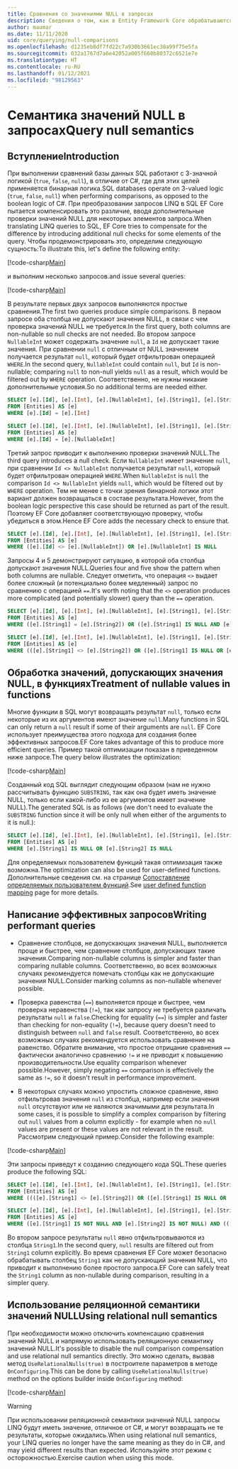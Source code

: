 ```yaml
---
title: Сравнения со значениями NULL в запросах
description: Сведения о том, как в Entity Framework Core обрабатываются сравнения со значениями NULL в запросах
author: maumar
ms.date: 11/11/2020
uid: core/querying/null-comparisons
ms.openlocfilehash: d1235eb8df7fd22c7a930b3661ec38a99f75e5fa
ms.sourcegitcommit: 032a1767d7a6e42052a005f660b80372c6521e7e
ms.translationtype: HT
ms.contentlocale: ru-RU
ms.lasthandoff: 01/12/2021
ms.locfileid: "98129563"
---
```

# <a name="query-null-semantics"></a><span data-ttu-id="48cda-103">Семантика значений NULL в запросах</span><span class="sxs-lookup"><span data-stu-id="48cda-103">Query null semantics</span></span>

## <a name="introduction"></a><span data-ttu-id="48cda-104">Вступление</span><span class="sxs-lookup"><span data-stu-id="48cda-104">Introduction</span></span>

<span data-ttu-id="48cda-105">При выполнении сравнений базы данных SQL работают с 3-значной логикой (`true`, `false`, `null`), в отличие от C#, где для этих целей применяется бинарная логика.</span><span class="sxs-lookup"><span data-stu-id="48cda-105">SQL databases operate on 3-valued logic (`true`, `false`, `null`) when performing comparisons, as opposed to the boolean logic of C#.</span></span> <span data-ttu-id="48cda-106">При преобразовании запросов LINQ в SQL EF Core пытается компенсировать это различие, вводя дополнительные проверки значений NULL для некоторых элементов запроса.</span><span class="sxs-lookup"><span data-stu-id="48cda-106">When translating LINQ queries to SQL, EF Core tries to compensate for the difference by introducing additional null checks for some elements of the query.</span></span>
<span data-ttu-id="48cda-107">Чтобы продемонстрировать это, определим следующую сущность:</span><span class="sxs-lookup"><span data-stu-id="48cda-107">To illustrate this, let's define the following entity:</span></span>

[!code-csharp[Main](../../../samples/core/Querying/NullSemantics/NullSemanticsEntity.cs#Entity)]

<span data-ttu-id="48cda-108">и выполним несколько запросов.</span><span class="sxs-lookup"><span data-stu-id="48cda-108">and issue several queries:</span></span>

[!code-csharp[Main](../../../samples/core/Querying/NullSemantics/Program.cs#BasicExamples)]

<span data-ttu-id="48cda-109">В результате первых двух запросов выполняются простые сравнения.</span><span class="sxs-lookup"><span data-stu-id="48cda-109">The first two queries produce simple comparisons.</span></span> <span data-ttu-id="48cda-110">В первом запросе оба столбца не допускают значения NULL, в связи с чем проверка значений NULL не требуется.</span><span class="sxs-lookup"><span data-stu-id="48cda-110">In the first query, both columns are non-nullable so null checks are not needed.</span></span> <span data-ttu-id="48cda-111">Во втором запросе `NullableInt` может содержать значение `null`, а `Id` не допускает такие значения. При сравнении `null` с отличным от NULL значением получается результат `null`, который будет отфильтрован операцией `WHERE`.</span><span class="sxs-lookup"><span data-stu-id="48cda-111">In the second query, `NullableInt` could contain `null`, but `Id` is non-nullable; comparing `null` to non-null yields `null` as a result, which would be filtered out by `WHERE` operation.</span></span> <span data-ttu-id="48cda-112">Соответственно, не нужны никакие дополнительные условия.</span><span class="sxs-lookup"><span data-stu-id="48cda-112">So no additional terms are needed either.</span></span>

```sql
SELECT [e].[Id], [e].[Int], [e].[NullableInt], [e].[String1], [e].[String2]
FROM [Entities] AS [e]
WHERE [e].[Id] = [e].[Int]

SELECT [e].[Id], [e].[Int], [e].[NullableInt], [e].[String1], [e].[String2]
FROM [Entities] AS [e]
WHERE [e].[Id] = [e].[NullableInt]
```

<span data-ttu-id="48cda-113">Третий запрос приводит к выполнению проверки значений NULL.</span><span class="sxs-lookup"><span data-stu-id="48cda-113">The third query introduces a null check.</span></span> <span data-ttu-id="48cda-114">Если `NullableInt` имеет значение `null`, при сравнении `Id <> NullableInt` получается результат `null`, который будет отфильтрован операцией `WHERE`.</span><span class="sxs-lookup"><span data-stu-id="48cda-114">When `NullableInt` is `null` the comparison `Id <> NullableInt` yields `null`, which would be filtered out by `WHERE` operation.</span></span> <span data-ttu-id="48cda-115">Тем не менее с точки зрения бинарной логики этот вариант должен возвращаться в составе результата.</span><span class="sxs-lookup"><span data-stu-id="48cda-115">However, from the boolean logic perspective this case should be returned as part of the result.</span></span> <span data-ttu-id="48cda-116">Поэтому EF Core добавляет соответствующую проверку, чтобы убедиться в этом.</span><span class="sxs-lookup"><span data-stu-id="48cda-116">Hence EF Core adds the necessary check to ensure that.</span></span>

```sql
SELECT [e].[Id], [e].[Int], [e].[NullableInt], [e].[String1], [e].[String2]
FROM [Entities] AS [e]
WHERE ([e].[Id] <> [e].[NullableInt]) OR [e].[NullableInt] IS NULL
```

<span data-ttu-id="48cda-117">Запросы 4 и 5 демонстрируют ситуацию, в которой оба столбца допускают значения NULL.</span><span class="sxs-lookup"><span data-stu-id="48cda-117">Queries four and five show the pattern when both columns are nullable.</span></span> <span data-ttu-id="48cda-118">Следует отметить, что операция `<>` выдает более сложный (и потенциально более медленный) запрос по сравнению с операцией `==`.</span><span class="sxs-lookup"><span data-stu-id="48cda-118">It's worth noting that the `<>` operation produces more complicated (and potentially slower) query than the `==` operation.</span></span>

```sql
SELECT [e].[Id], [e].[Int], [e].[NullableInt], [e].[String1], [e].[String2]
FROM [Entities] AS [e]
WHERE ([e].[String1] = [e].[String2]) OR ([e].[String1] IS NULL AND [e].[String2] IS NULL)

SELECT [e].[Id], [e].[Int], [e].[NullableInt], [e].[String1], [e].[String2]
FROM [Entities] AS [e]
WHERE (([e].[String1] <> [e].[String2]) OR ([e].[String1] IS NULL OR [e].[String2] IS NULL)) AND ([e].[String1] IS NOT NULL OR [e].[String2] IS NOT NULL)
```

## <a name="treatment-of-nullable-values-in-functions"></a><span data-ttu-id="48cda-119">Обработка значений, допускающих значения NULL, в функциях</span><span class="sxs-lookup"><span data-stu-id="48cda-119">Treatment of nullable values in functions</span></span>

<span data-ttu-id="48cda-120">Многие функции в SQL могут возвращать результат `null`, только если некоторые из их аргументов имеют значение `null`.</span><span class="sxs-lookup"><span data-stu-id="48cda-120">Many functions in SQL can only return a `null` result if some of their arguments are `null`.</span></span> <span data-ttu-id="48cda-121">EF Core использует преимущества этого подхода для создания более эффективных запросов.</span><span class="sxs-lookup"><span data-stu-id="48cda-121">EF Core takes advantage of this to produce more efficient queries.</span></span>
<span data-ttu-id="48cda-122">Пример такой оптимизации показан в приведенном ниже запросе.</span><span class="sxs-lookup"><span data-stu-id="48cda-122">The query below illustrates the optimization:</span></span>

[!code-csharp[Main](../../../samples/core/Querying/NullSemantics/Program.cs#Functions)]

<span data-ttu-id="48cda-123">Созданный код SQL выглядит следующим образом (нам не нужно рассчитывать функцию `SUBSTRING`, так как она будет иметь значение NULL, только если какой-либо из ее аргументов имеет значение NULL).</span><span class="sxs-lookup"><span data-stu-id="48cda-123">The generated SQL is as follows (we don't need to evaluate the `SUBSTRING` function since it will be only null when either of the arguments to it is null.):</span></span>

```sql
SELECT [e].[Id], [e].[Int], [e].[NullableInt], [e].[String1], [e].[String2]
FROM [Entities] AS [e]
WHERE [e].[String1] IS NULL OR [e].[String2] IS NULL
```

<span data-ttu-id="48cda-124">Для определяемых пользователем функций такая оптимизация также возможна.</span><span class="sxs-lookup"><span data-stu-id="48cda-124">The optimization can also be used for user-defined functions.</span></span> <span data-ttu-id="48cda-125">Дополнительные сведения см. на странице [Сопоставление определяемых пользователем функций](xref:core/querying/user-defined-function-mapping#configuring-nullability-of-user-defined-function-based-on-its-arguments).</span><span class="sxs-lookup"><span data-stu-id="48cda-125">See [user defined function mapping](xref:core/querying/user-defined-function-mapping#configuring-nullability-of-user-defined-function-based-on-its-arguments) page for more details.</span></span>

## <a name="writing-performant-queries"></a><span data-ttu-id="48cda-126">Написание эффективных запросов</span><span class="sxs-lookup"><span data-stu-id="48cda-126">Writing performant queries</span></span>

- <span data-ttu-id="48cda-127">Сравнение столбцов, не допускающих значения NULL, выполняется проще и быстрее, чем сравнение столбцов, допускающих такие значения.</span><span class="sxs-lookup"><span data-stu-id="48cda-127">Comparing non-nullable columns is simpler and faster than comparing nullable columns.</span></span> <span data-ttu-id="48cda-128">Соответственно, во всех возможных случаях рекомендуется помечать столбцы как не допускающие значения NULL.</span><span class="sxs-lookup"><span data-stu-id="48cda-128">Consider marking columns as non-nullable whenever possible.</span></span>

- <span data-ttu-id="48cda-129">Проверка равенства (`==`) выполняется проще и быстрее, чем проверка неравенства (`!=`), так как запросу не требуется различать результаты `null` и `false`.</span><span class="sxs-lookup"><span data-stu-id="48cda-129">Checking for equality (`==`) is simpler and faster than checking for non-equality (`!=`), because query doesn't need to distinguish between `null` and `false` result.</span></span> <span data-ttu-id="48cda-130">Соответственно, во всех возможных случаях рекомендуется использовать сравнение на равенство. Обратите внимание, что простое отрицание сравнения `==` фактически аналогично сравнению `!=` и не приводит к повышению производительности.</span><span class="sxs-lookup"><span data-stu-id="48cda-130">Use equality comparison whenever possible.However, simply negating `==` comparison is effectively the same as `!=`, so it doesn't result in performance improvement.</span></span>

- <span data-ttu-id="48cda-131">В некоторых случаях можно упростить сложное сравнение, явно отфильтровав значения `null` из столбца, например если значения `null` отсутствуют или не являются значимыми для результата.</span><span class="sxs-lookup"><span data-stu-id="48cda-131">In some cases, it is possible to simplify a complex comparison by filtering out `null` values from a column explicitly - for example when no `null` values are present or these values are not relevant in the result.</span></span> <span data-ttu-id="48cda-132">Рассмотрим следующий пример.</span><span class="sxs-lookup"><span data-stu-id="48cda-132">Consider the following example:</span></span>

[!code-csharp[Main](../../../samples/core/Querying/NullSemantics/Program.cs#ManualOptimization)]

<span data-ttu-id="48cda-133">Эти запросы приведут к созданию следующего кода SQL.</span><span class="sxs-lookup"><span data-stu-id="48cda-133">These queries produce the following SQL:</span></span>

```sql
SELECT [e].[Id], [e].[Int], [e].[NullableInt], [e].[String1], [e].[String2]
FROM [Entities] AS [e]
WHERE ((([e].[String1] <> [e].[String2]) OR ([e].[String1] IS NULL OR [e].[String2] IS NULL)) AND ([e].[String1] IS NOT NULL OR [e].[String2] IS NOT NULL)) OR ((CAST(LEN([e].[String1]) AS int) = CAST(LEN([e].[String2]) AS int)) OR ([e].[String1] IS NULL AND [e].[String2] IS NULL))

SELECT [e].[Id], [e].[Int], [e].[NullableInt], [e].[String1], [e].[String2]
FROM [Entities] AS [e]
WHERE ([e].[String1] IS NOT NULL AND [e].[String2] IS NOT NULL) AND (([e].[String1] <> [e].[String2]) OR (CAST(LEN([e].[String1]) AS int) = CAST(LEN([e].[String2]) AS int)))
```

<span data-ttu-id="48cda-134">Во втором запросе результаты `null` явно отфильтровываются из столбца `String1`.</span><span class="sxs-lookup"><span data-stu-id="48cda-134">In the second query, `null` results are filtered out from `String1` column explicitly.</span></span> <span data-ttu-id="48cda-135">Во время сравнения EF Core может безопасно обрабатывать столбец `String1` как не допускающий значения NULL, что приводит к выполнению более простого запроса.</span><span class="sxs-lookup"><span data-stu-id="48cda-135">EF Core can safely treat the `String1` column as non-nullable during comparison, resulting in a simpler query.</span></span>

## <a name="using-relational-null-semantics"></a><span data-ttu-id="48cda-136">Использование реляционной семантики значений NULL</span><span class="sxs-lookup"><span data-stu-id="48cda-136">Using relational null semantics</span></span>

<span data-ttu-id="48cda-137">При необходимости можно отключить компенсацию сравнения значений NULL и напрямую использовать реляционную семантику значений NULL.</span><span class="sxs-lookup"><span data-stu-id="48cda-137">It's possible to disable the null comparison compensation and use relational null semantics directly.</span></span> <span data-ttu-id="48cda-138">Это можно сделать, вызвав метод `UseRelationalNulls(true)` в построителе параметров в методе `OnConfiguring`.</span><span class="sxs-lookup"><span data-stu-id="48cda-138">This can be done by calling `UseRelationalNulls(true)` method on the options builder inside `OnConfiguring` method:</span></span>

[!code-csharp[Main](../../../samples/core/Querying/NullSemantics/NullSemanticsContext.cs#UseRelationalNulls)]

> [!WARNING]
> <span data-ttu-id="48cda-139">При использовании реляционной семантики значений NULL запросы LINQ будут иметь значение, отличное от C#, и могут возвращать не те результаты, которые ожидались.</span><span class="sxs-lookup"><span data-stu-id="48cda-139">When using relational null semantics, your LINQ queries no longer have the same meaning as they do in C#, and may yield different results than expected.</span></span> <span data-ttu-id="48cda-140">Используйте этот режим с осторожностью.</span><span class="sxs-lookup"><span data-stu-id="48cda-140">Exercise caution when using this mode.</span></span>
